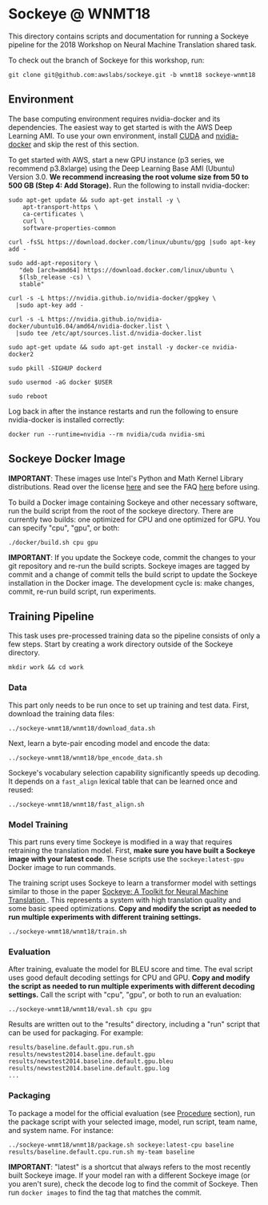 # Sockeye @ WNMT18

This directory contains scripts and documentation for running a Sockeye pipeline for the 2018 Workshop on Neural Machine Translation shared task.

To check out the branch of Sockeye for this workshop, run:

```
git clone git@github.com:awslabs/sockeye.git -b wnmt18 sockeye-wnmt18
```

## Environment

The base computing environment requires nvidia-docker and its dependencies.  The easiest way to get started is with the AWS Deep Learning AMI.  To use your own environment, install [CUDA](https://developer.nvidia.com/cuda-downloads) and [nvidia-docker](https://github.com/NVIDIA/nvidia-docker) and skip the rest of this section.

To get started with AWS, start a new GPU instance (p3 series, we recommend p3.8xlarge) using the Deep Learning Base AMI (Ubuntu) Version 3.0.  **We recommend increasing the root volume size from 50 to 500 GB (Step 4: Add Storage).**  Run the following to install nvidia-docker:

```
sudo apt-get update && sudo apt-get install -y \
    apt-transport-https \
    ca-certificates \
    curl \
    software-properties-common

curl -fsSL https://download.docker.com/linux/ubuntu/gpg |sudo apt-key add -

sudo add-apt-repository \
   "deb [arch=amd64] https://download.docker.com/linux/ubuntu \
   $(lsb_release -cs) \
   stable"

curl -s -L https://nvidia.github.io/nvidia-docker/gpgkey \
  |sudo apt-key add -

curl -s -L https://nvidia.github.io/nvidia-docker/ubuntu16.04/amd64/nvidia-docker.list \
  |sudo tee /etc/apt/sources.list.d/nvidia-docker.list

sudo apt-get update && sudo apt-get install -y docker-ce nvidia-docker2

sudo pkill -SIGHUP dockerd

sudo usermod -aG docker $USER

sudo reboot
```

Log back in after the instance restarts and run the following to ensure nvidia-docker is installed correctly:

```
docker run --runtime=nvidia --rm nvidia/cuda nvidia-smi
```

## Sockeye Docker Image

**IMPORTANT**: These images use Intel's Python and Math Kernel Library distributions.  Read over the license [here](https://software.intel.com/en-us/license/intel-simplified-software-license) and see the FAQ [here](https://software.intel.com/en-us/mkl/license-faq) before using.

To build a Docker image containing Sockeye and other necessary software, run the build script from the root of the sockeye directory.  There are currently two builds: one optimized for CPU and one optimized for GPU.  You can specify "cpu", "gpu", or both:

```
./docker/build.sh cpu gpu
```

**IMPORTANT**: If you update the Sockeye code, commit the changes to your git repository and re-run the build scripts.  Sockeye images are tagged by commit and a change of commit tells the build script to update the Sockeye installation in the Docker image.  The development cycle is: make changes, commit, re-run build script, run experiments.

## Training Pipeline

This task uses pre-processed training data so the pipeline consists of only a few steps.  Start by creating a work directory outside of the Sockeye directory.

```
mkdir work && cd work
```

### Data

This part only needs to be run once to set up training and test data.  First, download the training data files:

```
../sockeye-wnmt18/wnmt18/download_data.sh
```

Next, learn a byte-pair encoding model and encode the data:

```
../sockeye-wnmt18/wnmt18/bpe_encode_data.sh
```

Sockeye's vocabulary selection capability significantly speeds up decoding.  It depends on a `fast_align` lexical table that can be learned once and reused:

```
../sockeye-wnmt18/wnmt18/fast_align.sh
```

### Model Training

This part runs every time Sockeye is modified in a way that requires retraining the translation model.  First, **make sure you have built a Sockeye image with your latest code**.  These scripts use the `sockeye:latest-gpu` Docker image to run commands.

The training script uses Sockeye to learn a transformer model with settings similar to those in the paper [Sockeye: A Toolkit for Neural Machine Translation
](https://arxiv.org/abs/1712.05690).  This represents a system with high translation quality and some basic speed optimizations.  **Copy and modify the script as needed to run multiple experiments with different training settings.**

```
../sockeye-wnmt18/wnmt18/train.sh
```

### Evaluation

After training, evaluate the model for BLEU score and time.  The eval script uses good default decoding settings for CPU and GPU.  **Copy and modify the script as needed to run multiple experiments with different decoding settings.**  Call the script with "cpu", "gpu", or both to run an evaluation:

```
../sockeye-wnmt18/wnmt18/eval.sh cpu gpu
```

Results are written out to the "results" directory, including a "run" script that can be used for packaging.  For example:

```
results/baseline.default.gpu.run.sh
results/newstest2014.baseline.default.gpu
results/newstest2014.baseline.default.gpu.bleu
results/newstest2014.baseline.default.gpu.log
...
```

### Packaging

To package a model for the official evaluation (see [Procedure](https://sites.google.com/site/wnmt18/shared-task) section), run the package script with your selected image, model, run script, team name, and system name.  For instance:

```
../sockeye-wnmt18/wnmt18/package.sh sockeye:latest-cpu baseline results/baseline.default.cpu.run.sh my-team baseline
```

**IMPORTANT**: "latest" is a shortcut that always refers to the most recently built Sockeye image.  If your model ran with a different Sockeye image (or you aren't sure), check the decode log to find the commit of Sockeye.  Then run `docker images` to find the tag that matches the commit.
